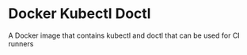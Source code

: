 # Docker Kubectl Doctl

A Docker image that contains kubectl and doctl that can be used for CI runners
